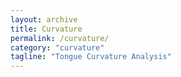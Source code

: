 ```yaml
---
layout: archive
title: Curvature
permalink: /curvature/
category: "curvature"
tagline: "Tongue Curvature Analysis"
---
```

